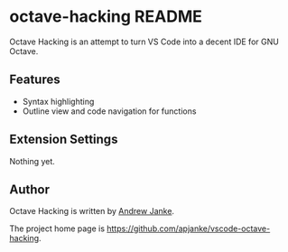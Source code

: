 # octave-hacking README

Octave Hacking is an attempt to turn VS Code into a decent IDE for GNU Octave.

## Features

* Syntax highlighting
* Outline view and code navigation for functions

## Extension Settings

Nothing yet.

## Author

Octave Hacking is written by [Andrew Janke](https://apjanke.net).

The project home page is https://github.com/apjanke/vscode-octave-hacking.